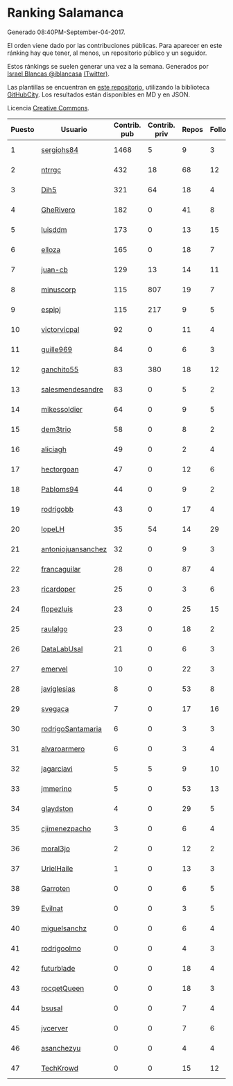 # Ranking Salamanca

Generado 08:40PM-September-04-2017.

El orden viene dado por las contribuciones públicas. Para aparecer en este ránking hay que tener, al menos, un repositorio público y un seguidor.

Estos ránkings se suelen generar una vez a la semana. Generados por [Israel Blancas @iblancasa](https://github.com/iblancasa/) [(Twitter)](https://twitter.com/iblancasa).

Las plantillas se encuentran en [este repositorio](https://github.com/iblancasa/GH-Spanish-Ranking), utilizando la biblioteca [GitHubCity](https://github.com/iblancasa/GitHubCity). Los resultados están disponibles en MD y en JSON.

Licencia [Creative Commons](https://creativecommons.org/licenses/by/4.0/).

| Puesto   |  Usuario  | Contrib. pub | Contrib. priv |Repos| Followers | Desde |  Avatar  |
|----------|-----------|--------------|---------------|-----|-----------|-------|----------|
|1|[sergiohs84](https://github.com/sergiohs84)|1468|5|9|3|2015-03-28|![sergiohs84](https://avatars1.githubusercontent.com/u/11694066)|
|2|[ntrrgc](https://github.com/ntrrgc)|432|18|68|12|2011-08-24|![ntrrgc](https://avatars0.githubusercontent.com/u/1002436)|
|3|[Dih5](https://github.com/Dih5)|321|64|18|4|2015-04-22|![Dih5](https://avatars1.githubusercontent.com/u/12070738)|
|4|[GheRivero](https://github.com/GheRivero)|182|0|41|8|2010-04-17|![GheRivero](https://avatars2.githubusercontent.com/u/246245)|
|5|[luisddm](https://github.com/luisddm)|173|0|13|15|2012-12-06|![luisddm](https://avatars2.githubusercontent.com/u/2978951)|
|6|[elloza](https://github.com/elloza)|165|0|18|7|2015-02-24|![elloza](https://avatars1.githubusercontent.com/u/11179372)|
|7|[juan-cb](https://github.com/juan-cb)|129|13|14|11|2012-12-01|![juan-cb](https://avatars0.githubusercontent.com/u/2938045)|
|8|[minuscorp](https://github.com/minuscorp)|115|807|19|7|2013-03-09|![minuscorp](https://avatars2.githubusercontent.com/u/3819883)|
|9|[espipj](https://github.com/espipj)|115|217|9|5|2015-06-12|![espipj](https://avatars3.githubusercontent.com/u/12865914)|
|10|[victorvicpal](https://github.com/victorvicpal)|92|0|11|4|2014-12-02|![victorvicpal](https://avatars3.githubusercontent.com/u/10044742)|
|11|[guille969](https://github.com/guille969)|84|0|6|3|2015-11-14|![guille969](https://avatars1.githubusercontent.com/u/15845488)|
|12|[ganchito55](https://github.com/ganchito55)|83|380|18|12|2013-06-17|![ganchito55](https://avatars1.githubusercontent.com/u/4716972)|
|13|[salesmendesandre](https://github.com/salesmendesandre)|83|0|5|2|2016-04-03|![salesmendesandre](https://avatars2.githubusercontent.com/u/18242653)|
|14|[mikessoldier](https://github.com/mikessoldier)|64|0|9|5|2013-10-23|![mikessoldier](https://avatars0.githubusercontent.com/u/5755381)|
|15|[dem3trio](https://github.com/dem3trio)|58|0|8|2|2011-05-05|![dem3trio](https://avatars3.githubusercontent.com/u/770253)|
|16|[aliciagh](https://github.com/aliciagh)|49|0|2|4|2012-01-12|![aliciagh](https://avatars1.githubusercontent.com/u/1325629)|
|17|[hectorgoan](https://github.com/hectorgoan)|47|0|12|6|2013-08-12|![hectorgoan](https://avatars3.githubusercontent.com/u/5213294)|
|18|[Pabloms94](https://github.com/Pabloms94)|44|0|9|2|2016-02-11|![Pabloms94](https://avatars2.githubusercontent.com/u/17175704)|
|19|[rodrigobb](https://github.com/rodrigobb)|43|0|17|4|2012-04-12|![rodrigobb](https://avatars1.githubusercontent.com/u/1637465)|
|20|[lopeLH](https://github.com/lopeLH)|35|54|14|29|2014-04-29|![lopeLH](https://avatars2.githubusercontent.com/u/7440734)|
|21|[antoniojuansanchez](https://github.com/antoniojuansanchez)|32|0|9|3|2013-10-01|![antoniojuansanchez](https://avatars3.githubusercontent.com/u/5586585)|
|22|[francaguilar](https://github.com/francaguilar)|28|0|87|4|2015-03-19|![francaguilar](https://avatars0.githubusercontent.com/u/11558278)|
|23|[ricardoper](https://github.com/ricardoper)|25|0|3|6|2013-08-04|![ricardoper](https://avatars1.githubusercontent.com/u/5161172)|
|24|[flopezluis](https://github.com/flopezluis)|23|0|25|15|2010-11-01|![flopezluis](https://avatars3.githubusercontent.com/u/463135)|
|25|[raulalgo](https://github.com/raulalgo)|23|0|18|2|2014-07-03|![raulalgo](https://avatars1.githubusercontent.com/u/8058228)|
|26|[DataLabUsal](https://github.com/DataLabUsal)|21|0|6|3|2016-05-18|![DataLabUsal](https://avatars3.githubusercontent.com/u/19425138)|
|27|[emervel](https://github.com/emervel)|10|0|22|3|2014-05-11|![emervel](https://avatars1.githubusercontent.com/u/7548274)|
|28|[javiglesias](https://github.com/javiglesias)|8|0|53|8|2014-10-06|![javiglesias](https://avatars0.githubusercontent.com/u/9042602)|
|29|[svegaca](https://github.com/svegaca)|7|0|17|16|2010-02-03|![svegaca](https://avatars3.githubusercontent.com/u/196002)|
|30|[rodrigoSantamaria](https://github.com/rodrigoSantamaria)|6|0|3|3|2012-04-02|![rodrigoSantamaria](https://avatars0.githubusercontent.com/u/1600691)|
|31|[alvaroarmero](https://github.com/alvaroarmero)|6|0|3|4|2016-01-22|![alvaroarmero](https://avatars2.githubusercontent.com/u/16842883)|
|32|[jagarciavi](https://github.com/jagarciavi)|5|5|9|10|2012-05-07|![jagarciavi](https://avatars3.githubusercontent.com/u/1713002)|
|33|[jmmerino](https://github.com/jmmerino)|5|0|53|13|2011-10-26|![jmmerino](https://avatars1.githubusercontent.com/u/1152640)|
|34|[glaydston](https://github.com/glaydston)|4|0|29|5|2012-08-11|![glaydston](https://avatars3.githubusercontent.com/u/2137309)|
|35|[cjimenezpacho](https://github.com/cjimenezpacho)|3|0|6|4|2012-09-26|![cjimenezpacho](https://avatars0.githubusercontent.com/u/2428271)|
|36|[moral3jo](https://github.com/moral3jo)|2|0|12|2|2010-12-15|![moral3jo](https://avatars2.githubusercontent.com/u/524380)|
|37|[UrielHaile](https://github.com/UrielHaile)|1|0|13|3|2014-10-09|![UrielHaile](https://avatars1.githubusercontent.com/u/9108886)|
|38|[Garroten](https://github.com/Garroten)|0|0|6|5|2008-05-04|![Garroten](https://avatars2.githubusercontent.com/u/9264)|
|39|[Evilnat](https://github.com/Evilnat)|0|0|3|5|2011-01-12|![Evilnat](https://avatars2.githubusercontent.com/u/560108)|
|40|[miguelsanchz](https://github.com/miguelsanchz)|0|0|6|4|2012-07-10|![miguelsanchz](https://avatars1.githubusercontent.com/u/1951141)|
|41|[rodrigoolmo](https://github.com/rodrigoolmo)|0|0|4|3|2011-04-09|![rodrigoolmo](https://avatars1.githubusercontent.com/u/719905)|
|42|[futurblade](https://github.com/futurblade)|0|0|18|4|2012-10-03|![futurblade](https://avatars0.githubusercontent.com/u/2479273)|
|43|[rocqetQueen](https://github.com/rocqetQueen)|0|0|18|3|2013-10-17|![rocqetQueen](https://avatars2.githubusercontent.com/u/5708398)|
|44|[bsusal](https://github.com/bsusal)|0|0|7|4|2014-02-26|![bsusal](https://avatars2.githubusercontent.com/u/6797598)|
|45|[jvcerver](https://github.com/jvcerver)|0|0|7|6|2013-10-22|![jvcerver](https://avatars0.githubusercontent.com/u/5751143)|
|46|[asanchezyu](https://github.com/asanchezyu)|0|0|4|4|2014-05-13|![asanchezyu](https://avatars1.githubusercontent.com/u/7567924)|
|47|[TechKrowd](https://github.com/TechKrowd)|0|0|15|12|2015-10-10|![TechKrowd](https://avatars1.githubusercontent.com/u/15065592)|
